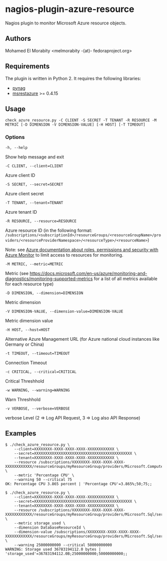 # nagios-plugin-azure-resource

Nagios plugin to monitor Microsoft Azure resource objects.

## Authors

Mohamed El Morabity <melmorabity -(at)- fedoraproject.org>

## Requirements

The plugin is written in Python 2. It requires the following libraries:

* [pynag](https://pypi.python.org/pypi/pynag)
* [msrestazure](https://pypi.python.org/pypi/msrestazure) >= 0.4.15

## Usage

    check_azure_resource.py -C CLIENT -S SECRET -T TENANT -R RESOURCE -M METRIC [-D DIMENSION -V DIMENSION-VALUE] [-H HOST] [-T TIMEOUT]

### Options

    -h, --help

Show help message and exit

    -C CLIENT, --client=CLIENT

Azure client ID

    -S SECRET, --secret=SECRET

Azure client secret

    -T TENANT, --tenant=TENANT

Azure tenant ID

    -R RESOURCE, --resource=RESOURCE

Azure resource ID (in the following format: `/subscriptions/<subscriptionId>/resourceGroups/<resourceGroupName>/providers/<resourceProviderNamespace>/<resourceType>/<resourceName>`)

Note: see [Azure documentation about roles, permissions and security with Azure Monitor](https://docs.microsoft.com/en-us/azure/monitoring-and-diagnostics/monitoring-roles-permissions-security) to limit access to resources for monitoring.

    -M METRIC, --metric=METRIC

Metric (see https://docs.microsoft.com/en-us/azure/monitoring-and-diagnostics/monitoring-supported-metrics for a list of all metrics available for each resource type)

    -D DIMENSION, --dimension=DIMENSION

Metric dimension

    -V DIMENSION-VALUE, --dimension-value=DIMENSION-VALUE

Metric dimension value

    -H HOST, --host=HOST

Alternative Azure Management URL (for Azure national cloud instances like Germany or China)

    -t TIMEOUT, --timeout=TIMEOUT

Connection Timeout

    -c CRITICAL, --critical=CRITICAL

Critical Threshhold

    -w WARNING, --warning=WARNING

Warn Threshhold

    -v VERBOSE, --verbose=VERBOSE

verbose Level (2 => Log API Request, 3 => Log also API Response)

## Examples

    $ ./check_azure_resource.py \
        --client=XXXXXXXX-XXXX-XXXX-XXXX-XXXXXXXXXXXX \
        --secret=XXXXXXXXXXXXXXXXXXXXXXXXXXXXXXXXXXXXXXXXXXXX \
        --tenant=XXXXXXXX-XXXX-XXXX-XXXX-XXXXXXXXXXXX \
        --resource /subscriptions/XXXXXXXX-XXXX-XXXX-XXXX-XXXXXXXXXXXX/resourceGroups/myResourceGroup/providers/Microsoft.Compute/virtualMachines/myVirtualMachine \
        --metric 'Percentage CPU' \
        --warning 50 --critical 75
    OK: Percentage CPU 3.865 percent | 'Percentage CPU'=3.865%;50;75;;

    $ ./check_azure_resource.py \
        --client=XXXXXXXX-XXXX-XXXX-XXXX-XXXXXXXXXXXX \
        --secret=XXXXXXXXXXXXXXXXXXXXXXXXXXXXXXXXXXXXXXXXXXXX \
        --tenant=XXXXXXXX-XXXX-XXXX-XXXX-XXXXXXXXXXXX \
        --resource /subscriptions/XXXXXXXX-XXXX-XXXX-XXXX-XXXXXXXXXXXX/resourceGroups/myResourceGroup/providers/Microsoft.Sql/servers/myDBServer \
        --metric storage_used \
        --dimension DatabaseResourceId \
        --dimension-value /subscriptions/XXXXXXXX-XXXX-XXXX-XXXX-XXXXXXXXXXXX/resourceGroups/myResourceGroup/providers/Microsoft.Sql/servers/myDBServer/databases/myDB \
        --warning 25000000000 --critical 50000000000
    WARNING: Storage used 36783194112.0 bytes | 'storage_used'=36783194112.0B;25000000000;50000000000;;
